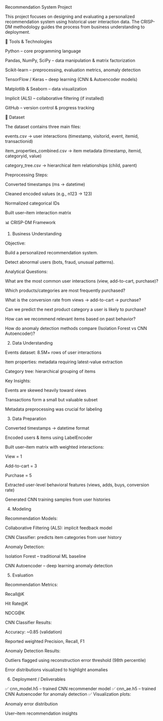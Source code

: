 Recommendation System Project

This project focuses on designing and evaluating a personalized recommendation system using historical user interaction data. The CRISP-DM methodology guides the process from business understanding to deployment.

🔧 Tools & Technologies

Python – core programming language

Pandas, NumPy, SciPy – data manipulation & matrix factorization

Scikit-learn – preprocessing, evaluation metrics, anomaly detection

TensorFlow / Keras – deep learning (CNN & Autoencoder models)

Matplotlib & Seaborn – data visualization

Implicit (ALS) – collaborative filtering (if installed)

GitHub – version control & progress tracking

📂 Dataset

The dataset contains three main files:

events.csv → user interactions (timestamp, visitorid, event, itemid, transactionid)

item_properties_combined.csv → item metadata (timestamp, itemid, categoryid, value)

category_tree.csv → hierarchical item relationships (child, parent)

Preprocessing Steps:

Converted timestamps (ms → datetime)

Cleaned encoded values (e.g., n123 → 123)

Normalized categorical IDs

Built user–item interaction matrix

📊 CRISP-DM Framework
1. Business Understanding

Objective:

Build a personalized recommendation system.

Detect abnormal users (bots, fraud, unusual patterns).

Analytical Questions:

What are the most common user interactions (view, add-to-cart, purchase)?

Which products/categories are most frequently purchased?

What is the conversion rate from views → add-to-cart → purchase?

Can we predict the next product category a user is likely to purchase?

How can we recommend relevant items based on past behavior?

How do anomaly detection methods compare (Isolation Forest vs CNN Autoencoder)?

2. Data Understanding

Events dataset: 8.5M+ rows of user interactions

Item properties: metadata requiring latest-value extraction

Category tree: hierarchical grouping of items

Key Insights:

Events are skewed heavily toward views

Transactions form a small but valuable subset

Metadata preprocessing was crucial for labeling

3. Data Preparation

Converted timestamps → datetime format

Encoded users & items using LabelEncoder

Built user–item matrix with weighted interactions:

View = 1

Add-to-cart = 3

Purchase = 5

Extracted user-level behavioral features (views, adds, buys, conversion rate)

Generated CNN training samples from user histories

4. Modeling

Recommendation Models:

Collaborative Filtering (ALS): implicit feedback model

CNN Classifier: predicts item categories from user history

Anomaly Detection:

Isolation Forest – traditional ML baseline

CNN Autoencoder – deep learning anomaly detection

5. Evaluation

Recommendation Metrics:

Recall@K

Hit Rate@K

NDCG@K

CNN Classifier Results:

Accuracy: ~0.85 (validation)

Reported weighted Precision, Recall, F1

Anomaly Detection Results:

Outliers flagged using reconstruction error threshold (98th percentile)

Error distributions visualized to highlight anomalies

6. Deployment / Deliverables

✅ cnn_model.h5 – trained CNN recommender model
✅ cnn_ae.h5 – trained CNN Autoencoder for anomaly detection
✅ Visualization plots:

Anomaly error distribution

User–item recommendation insights
